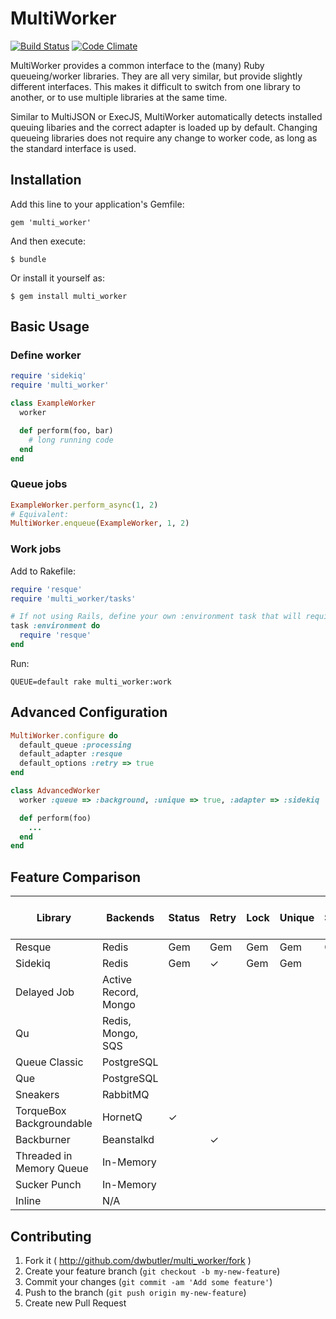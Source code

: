 # MultiWorker
[![Build Status](https://travis-ci.org/dwbutler/multi_worker.png?branch=master)](https://travis-ci.org/dwbutler/multi_worker) [![Code Climate](https://codeclimate.com/github/dwbutler/multi_worker.png)](https://codeclimate.com/github/dwbutler/multi_worker)

MultiWorker provides a common interface to the (many) Ruby queueing/worker libraries.
They are all very similar, but provide slightly different interfaces. This makes it difficult
to switch from one library to another, or to use multiple libraries at the same time.

Similar to MultiJSON or ExecJS, MultiWorker automatically detects installed queuing libaries
and the correct adapter is loaded up by default. Changing queueing libraries does not require
any change to worker code, as long as the standard interface is used.

## Installation

Add this line to your application's Gemfile:

    gem 'multi_worker'

And then execute:

    $ bundle

Or install it yourself as:

    $ gem install multi_worker

## Basic Usage

### Define worker

```ruby
require 'sidekiq'
require 'multi_worker'

class ExampleWorker
  worker

  def perform(foo, bar)
    # long running code
  end
end
```

### Queue jobs

```ruby
ExampleWorker.perform_async(1, 2)
# Equivalent:
MultiWorker.enqueue(ExampleWorker, 1, 2)
```

### Work jobs

Add to Rakefile:
```ruby
require 'resque'
require 'multi_worker/tasks'

# If not using Rails, define your own :environment task that will require dependencies
task :environment do
  require 'resque'
end
```

Run:

```
QUEUE=default rake multi_worker:work
```

## Advanced Configuration

```ruby
MultiWorker.configure do
  default_queue :processing
  default_adapter :resque
  default_options :retry => true
end

class AdvancedWorker
  worker :queue => :background, :unique => true, :adapter => :sidekiq

  def perform(foo)
    ...
  end
end
```

## Feature Comparison

| Library                  | Backends             | Status | Retry | Lock | Unique | Scheduling | Priority | Async Method Proxy | Rake Task | Inline |
|--------------------------|----------------------|--------|-------|------|--------|------------|----------|--------------------|-----------|--------|
| Resque                   | Redis                | Gem    | Gem   | Gem  | Gem    | Gem        |          | Gem                | ✓         | ✓      |
| Sidekiq                  | Redis                | Gem    | ✓     | Gem  | Gem    | ✓          |          | ✓                  | ✗         | ✓      |
| Delayed Job              | Active Record, Mongo |        |       |      |        | ✓          |          | ✓                  | ✓         | ✓      |
| Qu                       | Redis, Mongo, SQS    |        |       |      |        |            |          |                    | ✓         | ✓      |
| Queue Classic            | PostgreSQL           |        |       |      |        |            |          |                    | ✓         | ✗      |
| Que                      | PostgreSQL           |        |       |      |        | ✓          | ✓        |                    | ✓         | ✓      |
| Sneakers                 | RabbitMQ             |        |       |      |        |            |          |                    | ✗         | ✗      |
| TorqueBox Backgroundable | HornetQ              | ✓      |       |      |        |            |          | ✓                  | ✗         | ✗      |
| Backburner               | Beanstalkd           |        | ✓     |      |        | ✓          | ✓        | ✓                  | ✓         | ✓      |
| Threaded in Memory Queue | In-Memory            |        |       |      |        |            |          |                    | N/A       | ✓      |
| Sucker Punch             | In-Memory            |        |       |      |        |            |          |                    | N/A       | ✓      |
| Inline                   | N/A                  |        |       |      |        |            |          |                    | N/A       | ✓      |

## Contributing

1. Fork it ( http://github.com/dwbutler/multi_worker/fork )
2. Create your feature branch (`git checkout -b my-new-feature`)
3. Commit your changes (`git commit -am 'Add some feature'`)
4. Push to the branch (`git push origin my-new-feature`)
5. Create new Pull Request
